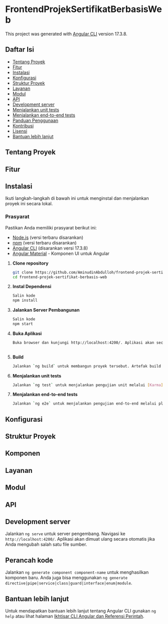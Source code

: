 # FrontendProjekSertifikatBerbasisWeb

This project was generated with [Angular CLI](https://github.com/angular/angular-cli) version 17.3.8.

## Daftar Isi
- [Tentang Proyek](#tentang-proyek)
- [Fitur](#fitur)
- [Instalasi](#instalasi)
- [Konfigurasi](#konfigurasi)
- [Struktur Proyek](#struktur-proyek)
- [Layanan](#layanan)
- [Modul](#modul)
- [API](#api)
- [Development server](#development-server)
- [Menjalankan unit tests](#menjalankan-unit-tests)
- [Menjalankan end-to-end tests](#menjalankan-end-to-end-tests)
- [Panduan Penggunaan](#panduan-penggunaan)
- [Kontribusi](#kontribusi)
- [Lisensi](#lisensi)
- [Bantuan lebih lanjut](#bantuan-lebih-lanjut)

## Tentang Proyek

## Fitur

## Instalasi

Ikuti langkah-langkah di bawah ini untuk menginstal dan menjalankan proyek ini secara lokal.

### Prasyarat
Pastikan Anda memiliki prasyarat berikut ini:
- [Node.js](https://nodejs.org/) (versi terbaru disarankan)
- [npm](https://www.npmjs.com/) (versi terbaru disarankan)
- [Angular CLI](https://angular.io/cli) (disarankan versi 17.3.8)
- [Angular Material](https://material.angular.io/) - Komponen UI untuk Angular

1. **Clone repository**

   ```bash
   git clone https://github.com/AminudinAbdulloh/frontend-projek-sertifikat-berbasis-web.git
   cd frontend-projek-sertifikat-berbasis-web

2. **Instal Dependensi**

    ``` bash
    Salin kode
    npm install

3. **Jalankan Server Pembangunan**

    ```bash
    Salin kode
    npm start

4. **Buka Aplikasi**
    ```bash
    Buka browser dan kunjungi http://localhost:4200/. Aplikasi akan secara otomatis dimuat ulang jika Anda melakukan perubahan pada file.
  
5. **Build**
    ``` bash
    Jalankan `ng build` untuk membangun proyek tersebut. Artefak build akan disimpan di direktori `dist/`.

6. **Menjalankan unit tests**

    `````` bash
    Jalankan `ng test` untuk menjalankan pengujian unit melalui [Karma](https://karma-runner.github.io).

7. **Menjalankan end-to-end tests**

    ``` bash
    Jalankan `ng e2e` untuk menjalankan pengujian end-to-end melalui platform pilihan Anda. Untuk menggunakan perintah ini, Anda harus terlebih dahulu menambahkan paket yang mengimplementasikan kemampuan pengujian end-to-end.

## Konfigurasi

## Struktur Proyek

## Komponen

## Layanan

## Modul

## API

## Development server

Jalankan `ng serve` untuk server pengembang. Navigasi ke `http://localhost:4200/`. Aplikasi akan dimuat ulang secara otomatis jika Anda mengubah salah satu file sumber.

## Perancah kode

Jalankan `ng generate component component-name` untuk menghasilkan komponen baru. Anda juga bisa menggunakan `ng generate directive|pipe|service|class|guard|interface|enum|module`.

## Bantuan lebih lanjut

Untuk mendapatkan bantuan lebih lanjut tentang Angular CLI gunakan `ng help` atau lihat halaman [Ikhtisar CLI Angular dan Referensi Perintah](https://angular.io/cli).
